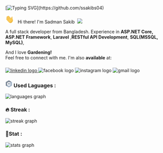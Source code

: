 [![Typing SVG](https://readme-typing-svg.herokuapp.com?font=Poppins&color=929292&size=50&center=true&vCenter=true&width=1000&height=150&lines=Welcome+to+my+GitHub+Profile!)](https://github.com/ssakibs04)


 <img src="wave.gif"  width="27" height="27"> &nbsp; Hi there! I'm Sadman Sakib&nbsp; ![](https://komarev.com/ghpvc/?username=ssakibs04&label=PROFILE+VIEWS&color=blueviolet)

A full stack developer from Bangladesh. Experience in **ASP.NET Core, ASP.NET Framework**, **Laravel** ,**RESTful API Development**,  **SQL(MSSQL, MySQL)**, <br>

And I love **Gardening!**<br>
Feel free to connect with me. I'm also **available** at: <br>

###

<div align="left">
  <a href="https://www.linkedin.com/in/sadmansakib04/" target="_blank">
    <img src="https://img.shields.io/static/v1?message=LinkedIn&logo=linkedin&label=&color=0077B5&logoColor=white&labelColor=&style=for-the-badge" height="25" alt="linkedin logo"  />
  </a>
  <img src="https://img.shields.io/static/v1?message=Facebook&logo=facebook&label=&color=1877F2&logoColor=white&labelColor=&style=for-the-badge" height="25" alt="facebook logo"  />
  <img src="https://img.shields.io/static/v1?message=Instagram&logo=instagram&label=&color=E4405F&logoColor=white&labelColor=&style=for-the-badge" height="25" alt="instagram logo"  />
  <img src="https://img.shields.io/static/v1?message=Gmail&logo=gmail&label=&color=D14836&logoColor=white&labelColor=&style=for-the-badge" height="25" alt="gmail logo"  />
</div>

###


<h3 align="left"><img src="programming-languages.gif"  width="22" height="22"> Used Laguages :</h3>
  <img src="https://github-readme-stats.vercel.app/api/top-langs?username=ssakibs04&locale=en&hide_title=false&layout=compact&card_width=500&langs_count=5&theme=dracula&hide_border=false&order=5" height="150" alt="languages graph"  />






<div align="left">
 <h3 align="left"> 🔥 Streak :</h3>
  <img src="https://streak-stats.demolab.com?user=ssakibs04&locale=en&mode=daily&theme=dark&hide_border=false&border_radius=5&order=3" height="150" alt="streak graph"  />
</div>

###

<div align="left">
 <h3 align="left"> 🚀Stat :</h3>
  <img src="https://github-readme-stats.vercel.app/api?username=ssakibs04&hide_title=false&hide_rank=false&show_icons=true&include_all_commits=true&count_private=true&disable_animations=false&theme=dracula&locale=en&hide_border=false&order=1" height="150" alt="stats graph"  />



